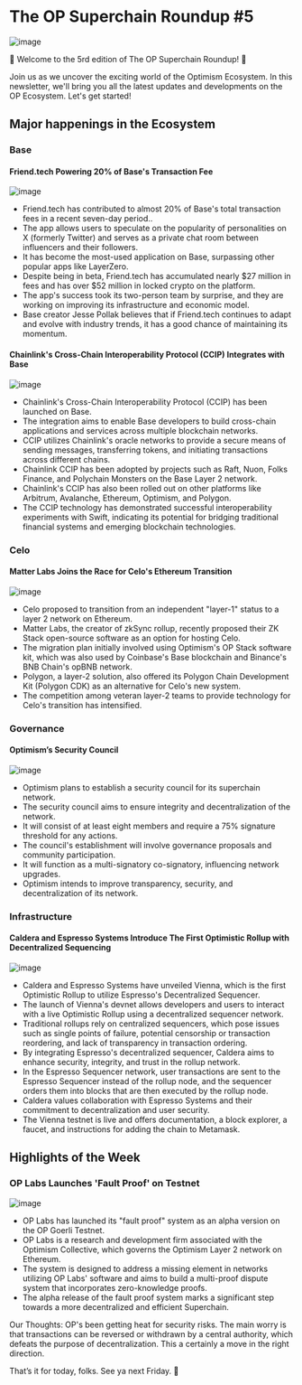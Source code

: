 # The OP Superchain Roundup #5
![image](https://github.com/The-OP-Superchain-Roundup/weekly-roundup/assets/147209458/011965cc-7ac0-4a14-8b2a-9e85252fa4fe)

🌟 Welcome to the 5rd edition of The OP Superchain Roundup! 🌟

Join us as we uncover the exciting world of the Optimism Ecosystem. In this newsletter, we'll bring you all the latest updates and developments on the OP Ecosystem. Let's get started!

## Major happenings in the Ecosystem
### Base
#### Friend.tech Powering 20% of Base's Transaction Fee
![image](https://github.com/The-OP-Superchain-Roundup/weekly-roundup/assets/147209458/5b2a217d-23dd-4aa7-a89f-8da6891a70c0)

- Friend.tech has contributed to almost 20% of Base's total transaction fees in a recent seven-day period..
- The app allows users to speculate on the popularity of personalities on X (formerly Twitter) and serves as a private chat room between influencers and their followers.
- It has become the most-used application on Base, surpassing other popular apps like LayerZero.
- Despite being in beta, Friend.tech has accumulated nearly $27 million in fees and has over $52 million in locked crypto on the platform.
- The app's success took its two-person team by surprise, and they are working on improving its infrastructure and economic model.
- Base creator Jesse Pollak believes that if Friend.tech continues to adapt and evolve with industry trends, it has a good chance of maintaining its momentum.

#### Chainlink's Cross-Chain Interoperability Protocol (CCIP) Integrates with Base
![image](https://github.com/The-OP-Superchain-Roundup/weekly-roundup/assets/147209458/70ecb45f-7d46-4b1b-bb8f-e3da5ee94c32)

- Chainlink's Cross-Chain Interoperability Protocol (CCIP) has been launched on Base.
- The integration aims to enable Base developers to build cross-chain applications and services across multiple blockchain networks.
- CCIP utilizes Chainlink's oracle networks to provide a secure means of sending messages, transferring tokens, and initiating transactions across different chains.
- Chainlink CCIP has been adopted by projects such as Raft, Nuon, Folks Finance, and Polychain Monsters on the Base Layer 2 network.
- Chainlink's CCIP has also been rolled out on other platforms like Arbitrum, Avalanche, Ethereum, Optimism, and Polygon.
- The CCIP technology has demonstrated successful interoperability experiments with Swift, indicating its potential for bridging traditional financial systems and emerging blockchain technologies.

### Celo
#### Matter Labs Joins the Race for Celo's Ethereum Transition
![image](https://github.com/The-OP-Superchain-Roundup/weekly-roundup/assets/147209458/5f9d9302-c33c-45d5-8ce1-a28dae34cc0d)

- Celo proposed to transition from an independent "layer-1" status to a layer 2 network on Ethereum.
- Matter Labs, the creator of zkSync rollup, recently proposed their ZK Stack open-source software as an option for hosting Celo.
- The migration plan initially involved using Optimism's OP Stack software kit, which was also used by Coinbase's Base blockchain and Binance's BNB Chain's opBNB network.
- Polygon, a layer-2 solution, also offered its Polygon Chain Development Kit (Polygon CDK) as an alternative for Celo's new system.
- The competition among veteran layer-2 teams to provide technology for Celo's transition has intensified.

### Governance
#### Optimism’s Security Council
![image](https://github.com/The-OP-Superchain-Roundup/weekly-roundup/assets/147209458/41f775b1-0e66-4134-b93d-9e4a213a2d32)

- Optimism plans to establish a security council for its superchain network.
- The security council aims to ensure integrity and decentralization of the network.
- It will consist of at least eight members and require a 75% signature threshold for any actions.
- The council's establishment will involve governance proposals and community participation.
- It will function as a multi-signatory co-signatory, influencing network upgrades.
- Optimism intends to improve transparency, security, and decentralization of its network.

### Infrastructure
#### Caldera and Espresso Systems Introduce The First Optimistic Rollup with Decentralized Sequencing
![image](https://github.com/The-OP-Superchain-Roundup/weekly-roundup/assets/147209458/bda925c9-e05b-42b9-9ba8-53fe81e81d56)

- Caldera and Espresso Systems have unveiled Vienna, which is the first Optimistic Rollup to utilize Espresso's Decentralized Sequencer.
- The launch of Vienna's devnet allows developers and users to interact with a live Optimistic Rollup using a decentralized sequencer network.
- Traditional rollups rely on centralized sequencers, which pose issues such as single points of failure, potential censorship or transaction reordering, and lack of transparency in transaction ordering.
- By integrating Espresso's decentralized sequencer, Caldera aims to enhance security, integrity, and trust in the rollup network.
- In the Espresso Sequencer network, user transactions are sent to the Espresso Sequencer instead of the rollup node, and the sequencer orders them into blocks that are then executed by the rollup node.
- Caldera values collaboration with Espresso Systems and their commitment to decentralization and user security.
- The Vienna testnet is live and offers documentation, a block explorer, a faucet, and instructions for adding the chain to Metamask.

## Highlights of the Week
### OP Labs Launches 'Fault Proof' on Testnet
![image](https://github.com/The-OP-Superchain-Roundup/weekly-roundup/assets/147209458/a4f4e72a-8bd6-4f7c-991e-e5810e83b75f)

- OP Labs has launched its "fault proof" system as an alpha version on the OP Goerli Testnet.
- OP Labs is a research and development firm associated with the Optimism Collective, which governs the Optimism Layer 2 network on Ethereum.
- The system is designed to address a missing element in networks utilizing OP Labs' software and aims to build a multi-proof dispute system that incorporates zero-knowledge proofs.
- The alpha release of the fault proof system marks a significant step towards a more decentralized and efficient Superchain.

Our Thoughts: OP's been getting heat for security risks. The main worry is that transactions can be reversed or withdrawn by a central authority, which defeats the purpose of decentralization. This a certainly a move in the right direction.

That’s it for today, folks. See ya next Friday. 🧢
